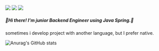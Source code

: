 <a href="https://tobegod.tistory.com/" target="_blank"><img src="https://img.shields.io/badge/Blog-e95220?style=flat-square&logo=Tistory&logoColor=white"/></a> 
<a href="https://www.notion.so/4-e6eee8e8248e45b1b14522d768b9f41d" target="_blank"><img src="https://img.shields.io/badge/사전스터디 4조-faf2da?style=flat-square&logo=Notion&logoColor=black"/></a> 
<a href="https://gmail.com/" target="_blank"><img src="https://img.shields.io/badge/Gmail-EA4335?style=flat-square&logo=Gmail&logoColor=white"/></a> 

##### 👋Hi there! I'm **junior Backend Engineer** using Java Spring.🍃   
sometimes i develop project with another language, but I prefer native.

![Anurag's GitHub stats](https://github-readme-stats.vercel.app/api?username=starMinK&show_icons=true&theme=transparent)
